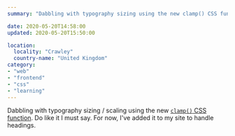 ```yaml
---
summary: "Dabbling with typography sizing using the new clamp() CSS function."

date: 2020-05-20T14:58:00
updated: 2020-05-20T15:50:00

location:
  locality: "Crawley"
  country-name: "United Kingdom"
category:
- "web"
- "frontend"
- "css"
- "learning"
---
```


Dabbling with typography sizing / scaling using the new [<code>clamp()</code> CSS function][1]. Do like it I must say. For now, I've added it to my site to handle headings.

[1]: https://developer.mozilla.org/en-US/docs/Web/CSS/clamp
